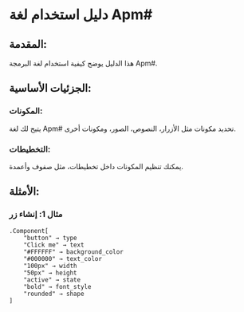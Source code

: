  # دليل استخدام لغة Apm#

## المقدمة:
هذا الدليل يوضح كيفية استخدام لغة البرمجة Apm#.

## الجزئيات الأساسية:
### المكونات:
يتيح لك لغة Apm# تحديد مكونات مثل الأزرار، النصوص، الصور، ومكونات أخرى.

### التخطيطات:
يمكنك تنظيم المكونات داخل تخطيطات، مثل صفوف وأعمدة.

## الأمثلة:
### مثال 1: إنشاء زر
```apm#
.Component[
    "button" → type
    "Click me" → text
    "#FFFFFF" → background_color
    "#000000" → text_color
    "100px" → width
    "50px" → height
    "active" → state
    "bold" → font_style
    "rounded" → shape
]
